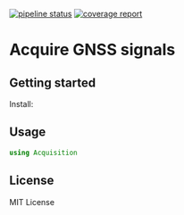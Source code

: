 [![pipeline status](https://git.rwth-aachen.de/nav/Acquisition.jl/badges/master/pipeline.svg)](https://git.rwth-aachen.de/nav/Acquisition.jl/commits/master)
[![coverage report](https://git.rwth-aachen.de/nav/Acquisition.jl/badges/master/coverage.svg)](https://git.rwth-aachen.de/nav/Acquisition.jl/commits/master)

# Acquire GNSS signals

## Getting started

Install:


## Usage

```julia
using Acquisition
```

## License

MIT License
